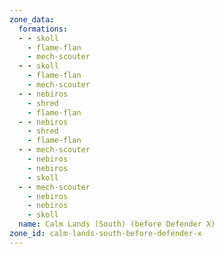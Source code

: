```yaml
---
zone_data:
  formations:
  - - skoll
    - flame-flan
    - mech-scouter
  - - skoll
    - flame-flan
    - mech-scouter
  - - nebiros
    - shred
    - flame-flan
  - - nebiros
    - shred
    - flame-flan
  - - mech-scouter
    - nebiros
    - nebiros
    - skoll
  - - mech-scouter
    - nebiros
    - nebiros
    - skoll
  name: Calm Lands (South) (before Defender X)
zone_id: calm-lands-south-before-defender-x
---
```

